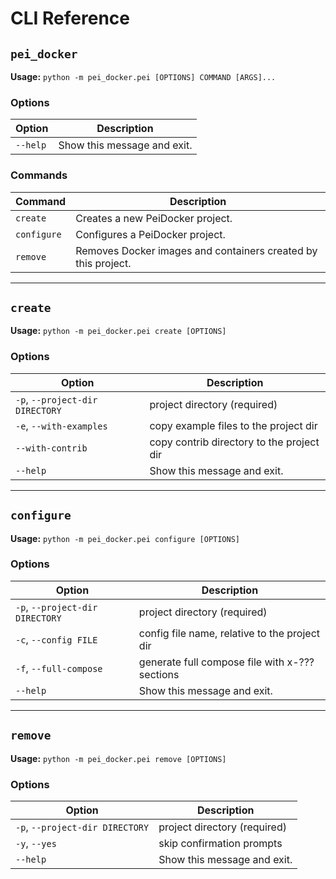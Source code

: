 # CLI Reference

## `pei_docker`

**Usage:** `python -m pei_docker.pei [OPTIONS] COMMAND [ARGS]...`

### Options

| Option | Description |
| --- | --- |
| `--help` | Show this message and exit. |

### Commands

| Command | Description |
| --- | --- |
| `create` | Creates a new PeiDocker project. |
| `configure` | Configures a PeiDocker project. |
| `remove` | Removes Docker images and containers created by this project. |

---

## `create`

**Usage:** `python -m pei_docker.pei create [OPTIONS]`

### Options

| Option | Description |
| --- | --- |
| `-p`, `--project-dir DIRECTORY` | project directory (required) |
| `-e`, `--with-examples` | copy example files to the project dir |
| `--with-contrib` | copy contrib directory to the project dir |
| `--help` | Show this message and exit. |

---

## `configure`

**Usage:** `python -m pei_docker.pei configure [OPTIONS]`

### Options

| Option | Description |
| --- | --- |
| `-p`, `--project-dir DIRECTORY` | project directory (required) |
| `-c`, `--config FILE` | config file name, relative to the project dir |
| `-f`, `--full-compose` | generate full compose file with x-??? sections |
| `--help` | Show this message and exit. |

---

## `remove`

**Usage:** `python -m pei_docker.pei remove [OPTIONS]`

### Options

| Option | Description |
| --- | --- |
| `-p`, `--project-dir DIRECTORY` | project directory (required) |
| `-y`, `--yes` | skip confirmation prompts |
| `--help` | Show this message and exit. |
